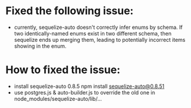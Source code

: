 # Fixed the following issue:
 - currently, sequelize-auto doesn't correctly infer enums by schema. If two identically-named enums exist in two different schema, then sequelize ends up merging them, leading to potentially incorrect items showing in the enum.

# How to fixed the issue:
 - install sequelize-auto 0.8.5
   npm install sequelize-auto@0.8.51
 - use postgres.js & auto-builder.js  to override the old one in node_modules/sequelize-auto/lib/...

